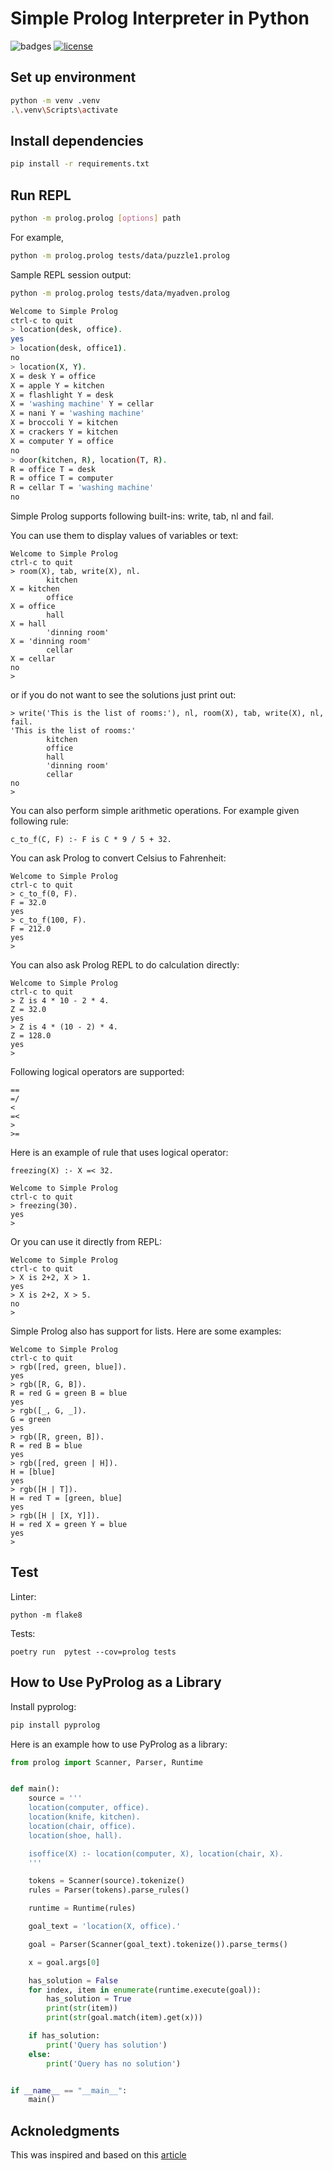 # Simple Prolog Interpreter in Python

![badges](https://github.com/robjsliwa/pyprolog/actions/workflows/python-package.yml/badge.svg)
[![license](https://img.shields.io/badge/License-MIT-purple.svg)](LICENSE)

## Set up environment

```bash
python -m venv .venv
.\.venv\Scripts\activate
```

## Install dependencies

```bash
pip install -r requirements.txt
```

## Run REPL


```bash
python -m prolog.prolog [options] path
```

For example,

```bash
python -m prolog.prolog tests/data/puzzle1.prolog
```

Sample REPL session output:

```bash
python -m prolog.prolog tests/data/myadven.prolog 

Welcome to Simple Prolog
ctrl-c to quit
> location(desk, office).
yes
> location(desk, office1).
no
> location(X, Y).
X = desk Y = office 
X = apple Y = kitchen 
X = flashlight Y = desk 
X = 'washing machine' Y = cellar 
X = nani Y = 'washing machine' 
X = broccoli Y = kitchen 
X = crackers Y = kitchen 
X = computer Y = office 
no
> door(kitchen, R), location(T, R).
R = office T = desk 
R = office T = computer 
R = cellar T = 'washing machine' 
no
```

Simple Prolog supports following built-ins: write, tab, nl and fail.

You can use them to display values of variables or text:

```
Welcome to Simple Prolog
ctrl-c to quit
> room(X), tab, write(X), nl.
        kitchen
X = kitchen 
        office
X = office 
        hall
X = hall 
        'dinning room'
X = 'dinning room' 
        cellar
X = cellar 
no
>
```

or if you do not want to see the solutions just print out:

```
> write('This is the list of rooms:'), nl, room(X), tab, write(X), nl, fail.
'This is the list of rooms:'
        kitchen
        office
        hall
        'dinning room'
        cellar
no
>
```

You can also perform simple arithmetic operations.  For example given following rule:

```
c_to_f(C, F) :- F is C * 9 / 5 + 32.
```

You can ask Prolog to convert Celsius to Fahrenheit:

```
Welcome to Simple Prolog
ctrl-c to quit
> c_to_f(0, F).
F = 32.0
yes
> c_to_f(100, F).
F = 212.0
yes
>
```

You can also ask Prolog REPL to do calculation directly:

```
Welcome to Simple Prolog
ctrl-c to quit
> Z is 4 * 10 - 2 * 4.
Z = 32.0
yes
> Z is 4 * (10 - 2) * 4.
Z = 128.0
yes
>
```

Following logical operators are supported:

```
==
=/
<
=<
>
>=
```

Here is an example of rule that uses logical operator:

```
freezing(X) :- X =< 32.
```

```
Welcome to Simple Prolog
ctrl-c to quit
> freezing(30).
yes
>
```

Or you can use it directly from REPL:

```
Welcome to Simple Prolog
ctrl-c to quit
> X is 2+2, X > 1.
yes
> X is 2+2, X > 5.
no
>   
```

Simple Prolog also has support for lists.  Here are some examples:

```
Welcome to Simple Prolog
ctrl-c to quit
> rgb([red, green, blue]).
yes
> rgb([R, G, B]).
R = red G = green B = blue 
yes
> rgb([_, G, _]).
G = green 
yes
> rgb([R, green, B]).
R = red B = blue 
yes
> rgb([red, green | H]).
H = [blue] 
yes
> rgb([H | T]).
H = red T = [green, blue] 
yes
> rgb([H | [X, Y]]).
H = red X = green Y = blue 
yes
> 
```

## Test

Linter:

```
python -m flake8
```

Tests:

```
poetry run  pytest --cov=prolog tests
```

## How to Use PyProlog as a Library

Install pyprolog:

```bash
pip install pyprolog
```

Here is an example how to use PyProlog as a library:

```python
from prolog import Scanner, Parser, Runtime


def main():
    source = '''
    location(computer, office).
    location(knife, kitchen).
    location(chair, office).
    location(shoe, hall).

    isoffice(X) :- location(computer, X), location(chair, X).
    '''

    tokens = Scanner(source).tokenize()
    rules = Parser(tokens).parse_rules()

    runtime = Runtime(rules)

    goal_text = 'location(X, office).'

    goal = Parser(Scanner(goal_text).tokenize()).parse_terms()

    x = goal.args[0]

    has_solution = False
    for index, item in enumerate(runtime.execute(goal)):
        has_solution = True
        print(str(item))
        print(str(goal.match(item).get(x)))

    if has_solution:
        print('Query has solution')
    else:
        print('Query has no solution')


if __name__ == "__main__":
    main()
```

## Acknoledgments

This was inspired and based on this [article](https://curiosity-driven.org/prolog-interpreter)

